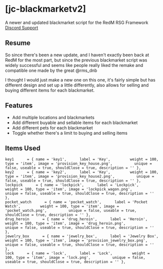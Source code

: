 # [jc-blackmarketv2]
A newer and updated blackmarket script for the RedM RSG Framework
[Discord Support](https://discord.gg/uFVYG6UJaM)

## Resume ##
So since there's been a new update, and I haven't exactly been back at RedM for the most part, but since the previous blackmarket script was widely successful and seems like people really liked the remake and compatible one made by the great @rms_dnb 

I thought I would just make a new one on this one, it's fairly simple but has different design and set up a little differently, also allows for selling and buying different items for each blackmarket.

## Features ##
- Add multiple locations and blackmarkets
- Add different buyable and sellable items for each blackmarket
- Add different pets for each blackmarket
- Toggle whether there's a limit to buying and selling items

## Items Used ##
```
key1      = { name = 'key1',      label = 'Key',         weight = 100, type = 'item', image = 'provision_key_house.png',          unique = false, useable = true, shouldClose = true, description = '' },
key2      = { name = 'key2',      label = 'Key',         weight = 100, type = 'item', image = 'provision_key_house2.png',          unique = false, useable = true, shouldClose = true, description = '' },
lockpick      = { name = 'lockpick',      label = 'Lockpick',         weight = 100, type = 'item', image = 'lockpick_wagon.png',          unique = false, useable = true, shouldClose = true, description = '' },
pocket_watch      = { name = 'pocket_watch',      label = 'Pocket Watch',         weight = 100, type = 'item', image = 'pocket_watch.png',          unique = false, useable = true, shouldClose = true, description = '' },
drug_heroin      = { name = 'drug_heroin',      label = 'Heroin',         weight = 100, type = 'item', image = 'drug_heroin.png',          unique = false, useable = true, shouldClose = true, description = '' },
jewelry_box      = { name = 'jewelry_box',      label = 'Jewelry Box',         weight = 100, type = 'item', image = 'provision_jewelry_box.png',          unique = false, useable = true, shouldClose = true, description = '' },
lock      = { name = 'lock',      label = 'Lock',         weight = 100, type = 'item', image = 'lock.png',          unique = false, useable = true, shouldClose = true, description = '' },
```
